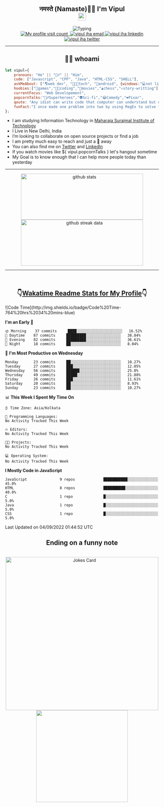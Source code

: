 <h2 align="center">नमस्ते (Namaste)🙏🏻 I'm Vipul<br><img src="https://media.giphy.com/media/hvRJCLFzcasrR4ia7z/giphy.gif" width="25px"></h2>
<div align=center>
<img src="https://readme-typing-svg.herokuapp.com?font=Fira+Code&color=A020E3&center=true&vCenter=true&lines=Web+Developement;Watching+Movies+and+shows;Javascript;Cricket;Linux" alt="Typing">
</div>
<div align=center>
<a href="https://github.com/thevipuljha">
    <img src="https://komarev.com/ghpvc/?username=thevipuljha&color=800080&label=Love+You&style=flat-square" alt="My profile visit count">
</a>
<a href="https://vipuljha.netlify.app">
    <img src="https://img.shields.io/static/v1?label=&style=flat-square&&message=Portfolio&color=339E37" alt="">
</a>
<a href="mailto:vipuljha1142@gmail.com">
    <img src="https://img.shields.io/static/v1?label=&style=flat-square&logoWidth=14&message=vipuljha1142@gmail.com&logo=gmail&labelColor=white&logoColor=EA4335&color=EA4335" alt="vipul jha email">
</a>
<a href="https://www.linkedin.com/in/thevipuljha">
    <img src="https://img.shields.io/static/v1?label=&style=flat-square&logoWidth=14&message=thevipuljha&logo=linkedin&labelColor=white&logoColor=0A66C2&color=0A66C2" alt="vipul jha linkedin">
</a>
<a href="https://twitter.com/thevipuljha">
    <img src="https://img.shields.io/static/v1?label=&style=flat-square&logoWidth=14&message=thevipuljha&logo=twitter&labelColor=white&logoColor=1DA1F2&color=1DA1F2" alt="vipul jha twitter">
</a>
</div>
<hr>
<h2 align="center"> 👨‍💻 whoami</h2>

```javascript
let vipul={
    pronouns: "He" || "🙋‍♂️" || "Him",
    code: ["Javascript", "CPP", "Java", "HTML-CSS", "SHELL"],
    askMeAbout: ["🌎web dev", "👨🏼‍💻tech", "📱android", {windows:"💻not literally"}],
    hoobies:["🏏games","👨‍💻coding","🍿movies","♟️chess","✍️story-writting"],
    currentFocus: "Web Developement",
    popcornTalks:"🦸‍♂️Superheroes","👽Sci-fi","😂Comedy","❤️Pixar",
    qoute: "Any idiot can write code that computer can understand but only good developers can write code that humans can understand",
    funFact:"I once made one problem into two by using RegEx to solve first problem"
};
```

- I am studying Information Technology in [Maharaja Surajmal Institute of Technology](https://www.msit.in/)
- I Live in New Delhi, India
- I’m looking to collaborate on open source projects or find a job
- I am pretty much easy to reach and just a 👋 away
- You can also find me on [Twitter](https://twitter.com/thevipuljha) and [LinkedIn](https://www.linkedin.com/in/thevipuljha)
- If you watch movies like ${ vipul.popcornTalks } let's hangout sometime
- My Goal is to know enough that I can help more people today than yesterday
<hr>
<div align=center>
<a href="https://github.com/anuraghazra/github-readme-stats"><img src = "https://github-readme-stats.vercel.app/api?username=thevipuljha&show_icons=true&count_private=true&custom_title=MY+GITHUB+DATA&theme=radical&border_color=753778"  alt="github stats" height="150" width="400"></a>
<a href="https://github.com/DenverCoder1/github-readme-streak-stats"><img src = "http://github-readme-streak-stats.herokuapp.com?user=thevipuljha&theme=radical&fire=FFE608&border=753778" alt="github streak data" height="150" width="400"></a>
</div>
<hr>
<br>

<h2 align=center>👇<a href="https://wakatime.com/">Wakatime </a><a href="https://github.com/anmol098/waka-readme-stats">Readme Stats for My Profile</a>👇</h2>
<!--START_SECTION:waka-->
![Code Time](http://img.shields.io/badge/Code%20Time-764%20hrs%2034%20mins-blue)

**I'm an Early 🐤** 

```text
🌞 Morning    37 commits     ████░░░░░░░░░░░░░░░░░░░░░   16.52% 
🌆 Daytime    87 commits     █████████░░░░░░░░░░░░░░░░   38.84% 
🌃 Evening    82 commits     █████████░░░░░░░░░░░░░░░░   36.61% 
🌙 Night      18 commits     ██░░░░░░░░░░░░░░░░░░░░░░░   8.04%

```
📅 **I'm Most Productive on Wednesday** 

```text
Monday       23 commits     ██░░░░░░░░░░░░░░░░░░░░░░░   10.27% 
Tuesday      27 commits     ███░░░░░░░░░░░░░░░░░░░░░░   12.05% 
Wednesday    56 commits     ██████░░░░░░░░░░░░░░░░░░░   25.0% 
Thursday     49 commits     █████░░░░░░░░░░░░░░░░░░░░   21.88% 
Friday       26 commits     ███░░░░░░░░░░░░░░░░░░░░░░   11.61% 
Saturday     20 commits     ██░░░░░░░░░░░░░░░░░░░░░░░   8.93% 
Sunday       23 commits     ██░░░░░░░░░░░░░░░░░░░░░░░   10.27%

```


📊 **This Week I Spent My Time On** 

```text
⌚︎ Time Zone: Asia/Kolkata

💬 Programming Languages: 
No Activity Tracked This Week

🔥 Editors: 
No Activity Tracked This Week

🐱‍💻 Projects: 
No Activity Tracked This Week

💻 Operating System: 
No Activity Tracked This Week

```

**I Mostly Code in JavaScript** 

```text
JavaScript               9 repos             ███████████░░░░░░░░░░░░░░   45.0% 
HTML                     8 repos             ██████████░░░░░░░░░░░░░░░   40.0% 
C                        1 repo              █░░░░░░░░░░░░░░░░░░░░░░░░   5.0% 
Java                     1 repo              █░░░░░░░░░░░░░░░░░░░░░░░░   5.0% 
CSS                      1 repo              █░░░░░░░░░░░░░░░░░░░░░░░░   5.0%

```



 Last Updated on 04/09/2022 01:44:52 UTC
<!--END_SECTION:waka-->

<div align=center>
<h2 align=center> Ending on a funny note</h2>
<br>
<img src="https://readme-jokes.vercel.app/api?theme=tokyonight" alt="Jokes Card" width="500"/>
<br>
<img src="https://media.giphy.com/media/3o6Zt6KHxJTbXCnSvu/giphy.gif" width="300"/>
</div>
